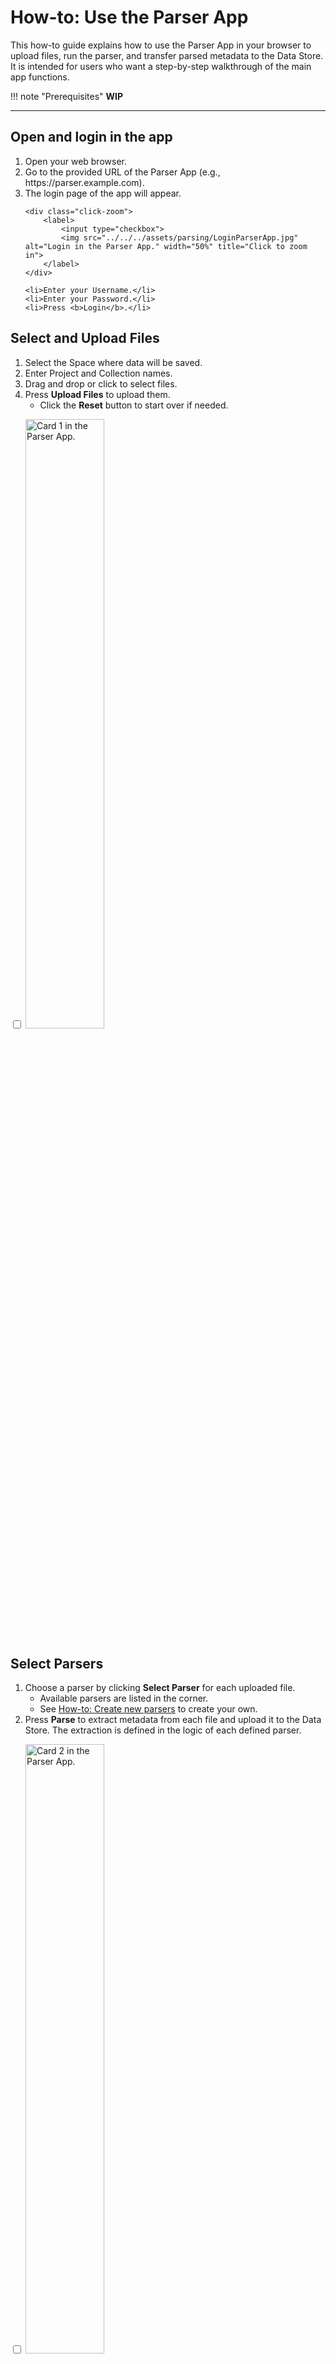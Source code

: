# How-to: Use the Parser App

This how-to guide explains how to use the Parser App in your browser to upload files, run the parser, and transfer parsed metadata to the Data Store. It is intended for users who want a step-by-step walkthrough of the main app functions.

!!! note "Prerequisites"
    <!-- List here any prerequisites needed to deploy or understand the app (e.g., login credentials, access to Spaces, supported file formats). -->
    **WIP**

---

## Open and login in the app

<ol>
    <li>Open your web browser.</li>
    <li>Go to the provided URL of the Parser App (e.g., https://parser.example.com).</li>
    <li>The login page of the app will appear.</li>

    <div class="click-zoom">
        <label>
            <input type="checkbox">
            <img src="../../../assets/parsing/LoginParserApp.jpg" alt="Login in the Parser App." width="50%" title="Click to zoom in">
        </label>
    </div>

    <li>Enter your Username.</li>
    <li>Enter your Password.</li>
    <li>Press <b>Login</b>.</li>
</ol>


## Select and Upload Files
1. Select the Space where data will be saved.
2. Enter Project and Collection names.
3. Drag and drop or click to select files.
4. Press **Upload Files** to upload them.
    - Click the **Reset** button to start over if needed.

<div class="click-zoom">
    <label>
        <input type="checkbox">
        <img src="../../../assets/parsing/Card1ParserApp.jpg" alt="Card 1 in the Parser App." width="50%" title="Click to zoom in">
    </label>
</div>


## Select Parsers
1. Choose a parser by clicking **Select Parser** for each uploaded file.
    - Available parsers are listed in the corner.
    - See [How-to: Create new parsers](create_new_parsers.md) to create your own.
2. Press **Parse** to extract metadata from each file and upload it to the Data Store. The extraction is defined in the logic of each defined parser.

<div class="click-zoom">
    <label>
        <input type="checkbox">
        <img src="../../../assets/parsing/Card2.jpg" alt="Card 2 in the Parser App." width="50%" title="Click to zoom in">
    </label>
</div>

## Review Logs
1. Check logs to verify successful parsing. If parsing fails, check the logs and debug the parsing process.
2. If parsing works, only INFO messages will appear in the logs card.
3. The logs will show whether objects were created new or updated if they already existed in the Data Store.

<div class="click-zoom">
    <label>
        <input type="checkbox">
        <img src="../../../assets/parsing/Card3Logs.jpg" alt="Card 3 in the Parser App." width="50%" title="Click to zoom in">
    </label>
</div>

---

## Advanced: Updating Existing Objects

The Parser App can update existing objects in the Data Store rather than always creating new ones. This is useful when you want to:

- Update metadata for samples or experiments that already exist.
- Correct or enrich existing data.
- Maintain consistent object codes across multiple parsing operations.

To update an existing object, your parser must set the `code` attribute on the object instance. When the `code` is set:

1. The Parser App looks for an existing object with that code in your Space/Project/Collection (note that Collection is optional if objects exist at the Project level).
2. If found, the object's properties are updated with the new values.
3. A log message confirms that the existing object was updated.

!!! warning
    Note that the object must exist in the specified Space, Project, and, optionally, Collection names.

See [How-to: Create new parsers](create_new_parsers.md#referencing-existing-objects-in-openbis) for details on implementing this in custom parsers.
